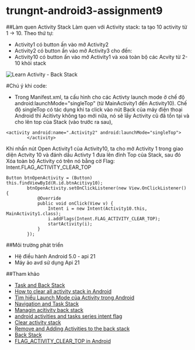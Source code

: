 ﻿# trungnt-android3-assignment9

##Làm quen Activity Stack
Làm quen với Activity stack: ta tạo 10 activity từ 1 -> 10. 
Theo thứ tự:
- Activity1 có button ấn vào mở Activity2
- Activity2 có button ấn vào mở Activity3
  cho đến:
- Activity10 có button ấn vào mở Activity1 và xoá toàn bộ các Acvity từ 2-10 khỏi stack

![Learn Activity - Back Stack](http://i477.photobucket.com/albums/rr132/trungepu/Fragment%20back-stack_zps2ri1eeab.jpg)

#Chú ý khi code:
+ Trong Manifest.xml, ta cấu hình cho các Activty launch mode ở chế độ android:launchMode="singleTop" (từ MainActivity1 đến Activity10). Chế độ singleTop có tác dụng khi ta click vào nút Back của máy điện thoại Android thì Acitivty không tạo mới nữa, nó sẽ lấy Activity cũ đã tồn tại và cho lên top của Stack (vào trước ra sau), 
```
<activity android:name=".Activity2" android:launchMode="singleTop">
        </activity>
```

Khi nhấn nút Open Activity1 của Activity10, ta cho mở Activity 1 trong giao diện Actvity 10 và đánh dấu Activty 1 đưa lên đỉnh Top của Stack, sau đó Xóa toàn bộ Activity có trên nó bằng cờ Flag: Intent.FLAG_ACTIVITY_CLEAR_TOP
```
Button btnOpenActivity = (Button) this.findViewById(R.id.btnAcitivy10);
        btnOpenActivity.setOnClickListener(new View.OnClickListener() {
            @Override
            public void onClick(View v) {
                Intent i = new Intent(Activity10.this, MainActivity1.class);
                i.addFlags(Intent.FLAG_ACTIVITY_CLEAR_TOP);
                startActivity(i);
            }
        });
```

##Môi trường phát triển
+ Hệ điều hành Android 5.0 - api 21
+ Máy ảo avd sử dụng Api 21


##Tham khảo
+ [Task and Back Stack](http://developer.android.com/guide/components/tasks-and-back-stack.html)
+ [How to clear all activity stack in Android](http://tips.androidhive.info/2013/10/how-to-clear-all-activity-stack-in-android/)
+ [Tìm hiểu Launch Mode của Activity trong Android](https://inthecheesefactory.com/blog/understand-android-activity-launchmode/en)
+ [Navigation and Task Stack](https://guides.codepath.com/android/Navigation-and-Task-Stacks)
+ [Managin acitivity back stack](http://www.slideshare.net/rajdeep/managing-activity-backstack)
+ [android activities and tasks series intent flag](https://blog.akquinet.de/2010/04/15/android-activites-and-tasks-series-intent-flags/)
+ [Clear activity stack](http://www.lucas-dev.com/blog/entry/clear-activity-stack.html)
+ [Remove and Adding Activities  to the back stack](http://stackoverflow.com/questions/20241544/removing-and-adding-activities-to-the-back-stack)
+ [Back Stack](https://binhvova.wordpress.com/category/android/)
+ [FLAG_ACTIVITY_CLEAR_TOP in Android](http://developer.android.com/reference/android/content/Intent.html#FLAG_ACTIVITY_CLEAR_TOP)

